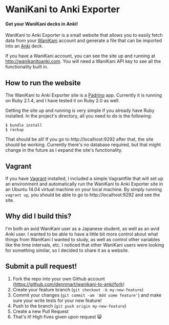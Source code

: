 # WaniKani to Anki Exporter

#### Get your WaniKani decks in Anki!

WaniKani to Anki Exporter is a small website that allows you to easily fetch data from your
[WaniKani](https://www.wanikani.com/) account and generate a file that can be imported
into an [Anki](http://ankisrs.net/) deck.

If you have a WaniKani account, you can see the site up and running at http://wanikanitoanki.com.
You will need a WaniKani API key to see all the functionality built in.

## How to run the website

The WaniKani to Anki Exporter site is a [Padrino](http://www.padrinorb.com/) app. Currently it
is running on Ruby 2.1.4, and I have tested it on Ruby 2.0 as well.

Getting the site up and running is very simple if you already have Ruby installed. In the
project's directory, all you need to do is the following:

```
$ bundle install
$ rackup
```

That should be all! If you go to http://localhost:9292 after that, the site should be working.
Currently there's no database required, but that might change in the future as I expand the
site's functionality.

## Vagrant

If you have [Vagrant]() installed, I included a simple Vagrantfile that will set up an environment
and automatically run the WaniKani to Anki Exporter site in an Ubuntu 14.04 virtual machine on
your local machine. By simply running `vagrant up`, you should be able to go to http://localhost:9292
and see the site.

## Why did I build this?

I'm both an avid WaniKani user as a Japanese student, as well as an avid Anki user. I wanted to
be able to have a little bit more control about what things from WaniKani I wanted to study, as
well as control other variables like the time intervals, etc. I noticed that other WaniKani users
were looking for something similar, so I decided to share it as a website.

## Submit a pull request!

1. Fork the repo into your own Github account (https://github.com/dennmart/wanikani-to-anki/fork)
2. Create your feature branch (`git checkout -b my-new-feature`)
3. Commit your changes (`git commit -am 'Add some feature'`) and make sure your write tests for your new feature!
4. Push to the branch (`git push origin my-new-feature`)
5. Create a new Pull Request
6. That's it! High fives given upon request :smile_cat:
